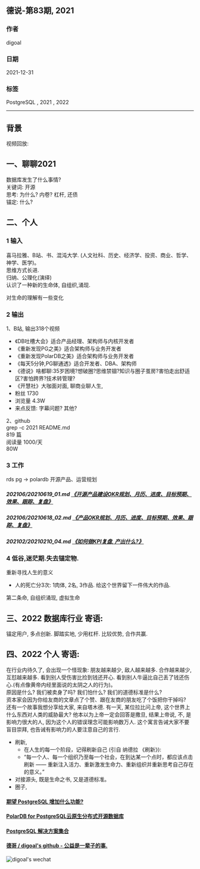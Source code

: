 ## 德说-第83期, 2021   
                            
### 作者                            
digoal                            
                            
### 日期                            
2021-12-31                           
                            
### 标签                         
PostgreSQL , 2021 , 2022     
                          
----                          
                          
## 背景                          
视频回放:   
  
## 一、聊聊2021   
数据库发生了什么事情?    
关键词: 开源   
思考: 为什么? 内卷? 杠杆, 还债    
锚定: 什么?    
  
## 二、个人  
### 1 输入  
喜马拉雅、B站、书、混沌大学.  (人文社科、历史、经济学、投资、商业、哲学、神学、医学)。     
思维方式长进.   
归纳、公理化(演绎)   
认识了一种新的生命体, 自组织,涌现.   
  
对生命的理解有一些变化  
  
### 2 输出  
1、B站, 输出318个视频   
- 《DB吐槽大会》适合产品经理、架构师与内核开发者  
- 《重新发现PG之美》适合架构师与业务开发者  
- 《重新发现PolarDB之美》适合架构师与业务开发者  
- 《每天5分钟,PG聊通透》适合开发者、DBA、架构师  
- 《德说》啥都聊:35岁困境?想破圈?思维禁锢?知识与圈子茧房?害怕走出舒适区?害怕跨界?技术转管理?  
- 《开慧社》大咖面对面, 聊商业聊人生,   
-   粉丝 1730   
-   浏览量 4.3W   
-   来点反馈: 字幕问题? 其他?   
  
2、github   
  grep -c 2021 README.md   
  819 篇    
  阅读量 1000/天   
  80W   
  
### 3 工作   
rds pg -> polardb 开源产品、运营规划    
##### 202106/20210619_01.md   [《开源产品建设OKR规划、月历、进度、目标预期、效果、跟踪、复盘》](../202106/20210619_01.md)  
##### 202106/20210618_02.md   [《产品OKR规划、月历、进度、目标预期、效果、跟踪、复盘》](../202106/20210618_02.md)  
##### 202102/20210210_04.md   [《如何做KPI复盘, 产出什么?》](../202102/20210210_04.md)  
  
### 4 低谷,迷茫期.失去锚定物.    
重新寻找人生的意义    
- 人的死亡分3次: 1肉体, 2名, 3作品. 给这个世界留下一件伟大的作品.    
  
第二条命, 自组织涌现, 虚拟生命    
  
## 三、2022 数据库行业 寄语:    
锚定用户, 多点创新. 脚踏实地, 少用杠杆. 比较优势, 合作共赢.    
  
## 四、2022 个人 寄语:   
在行业内待久了, 会出现一个怪现象:  朋友越来越少, 敌人越来越多. 合作越来越少, 互怼越来越多. 看到别人受伤害比捡到钱还开心. 看到别人牛逼比自己丢了钱还伤心.(有点像黄帝内经里面说的太阴之人的行为)。      
原因是什么? 我们被卖身了吗? 我们怕什么? 我们的道德标准是什么?    
资本家会因为你给友商的文章点了个赞、跟在友商的朋友吃了个饭把你干掉吗?    
还有一个故事我想分享给大家, 来自塔木德. 有一天, 某位拉比问上帝, 这个世界上什么东西对人类的威胁最大? 他本以为上帝一定会回答是撒旦, 结果上帝说, 不, 是影响力很大的人, 因为这个人的错误理念可能影响数万人. 这个寓言告诫大家不要盲目崇拜, 也告诫有影响力的人要注意自己的言行.    
  
- 刷新,   
    - 在人生的每一个阶段，记得刷新自己 (引自 纳德拉 《刷新》):      
    - “每一个人、每一个组织乃至每一个社会，在到达某一个点时，都应该点击刷新 —— 重新注入活力、重新激发生命力、重新组织并重新思考自己存在的意义。”     
- 对接源头, 既是生命之书, 又是道德标准。  
- 圈子,   
  
  
  
  
#### [期望 PostgreSQL 增加什么功能?](https://github.com/digoal/blog/issues/76 "269ac3d1c492e938c0191101c7238216")
  
  
#### [PolarDB for PostgreSQL云原生分布式开源数据库](https://github.com/ApsaraDB/PolarDB-for-PostgreSQL "57258f76c37864c6e6d23383d05714ea")
  
  
#### [PostgreSQL 解决方案集合](https://yq.aliyun.com/topic/118 "40cff096e9ed7122c512b35d8561d9c8")
  
  
#### [德哥 / digoal's github - 公益是一辈子的事.](https://github.com/digoal/blog/blob/master/README.md "22709685feb7cab07d30f30387f0a9ae")
  
  
![digoal's wechat](../pic/digoal_weixin.jpg "f7ad92eeba24523fd47a6e1a0e691b59")
  
